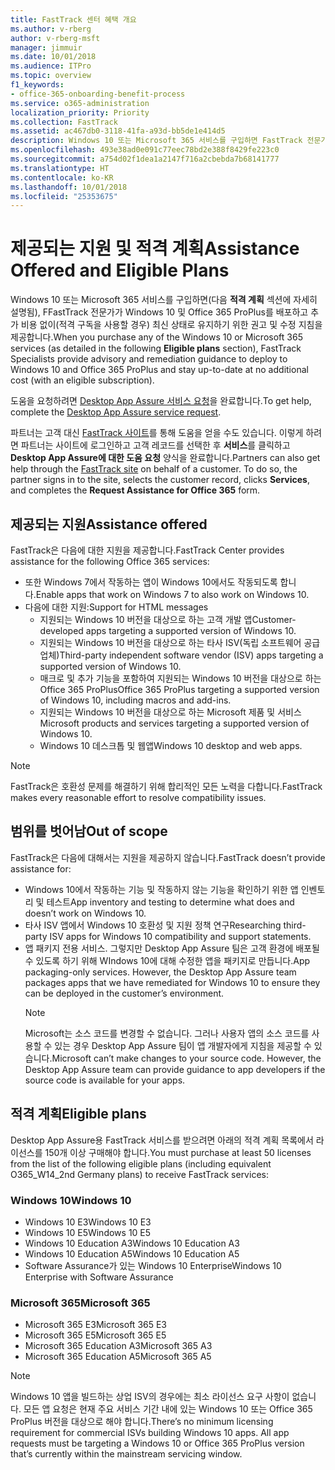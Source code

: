 ```yaml
---
title: FastTrack 센터 혜택 개요
ms.author: v-rberg
author: v-rberg-msft
manager: jimmuir
ms.date: 10/01/2018
ms.audience: ITPro
ms.topic: overview
f1_keywords:
- office-365-onboarding-benefit-process
ms.service: o365-administration
localization_priority: Priority
ms.collection: FastTrack
ms.assetid: ac467db0-3118-41fa-a93d-bb5de1e414d5
description: Windows 10 또는 Microsoft 365 서비스를 구입하면 FastTrack 전문가가 Windows 10 및 Office 365 ProPlus를 배포하고 추가 비용 없이(적격 구독을 사용할 경우) 최신 상태로 유지하기 위한 권고 및 수정 지침을 제공합니다.
ms.openlocfilehash: 493e38ad0e091c77eec78bd2e388f8429fe223c0
ms.sourcegitcommit: a754d02f1dea1a2147f716a2cbebda7b68141777
ms.translationtype: HT
ms.contentlocale: ko-KR
ms.lasthandoff: 10/01/2018
ms.locfileid: "25353675"
---
```

# <a name="assistance-offered-and-eligible-plans"></a><span data-ttu-id="151c9-103">제공되는 지원 및 적격 계획</span><span class="sxs-lookup"><span data-stu-id="151c9-103">Assistance Offered and Eligible Plans</span></span>   

<span data-ttu-id="151c9-104">Windows 10 또는 Microsoft 365 서비스를 구입하면(다음 **적격 계획** 섹션에 자세히 설명됨), FFastTrack 전문가가 Windows 10 및 Office 365 ProPlus를 배포하고 추가 비용 없이(적격 구독을 사용할 경우) 최신 상태로 유지하기 위한 권고 및 수정 지침을 제공합니다.</span><span class="sxs-lookup"><span data-stu-id="151c9-104">When you purchase any of the Windows 10 or Microsoft 365 services (as detailed in the following **Eligible plans** section), FastTrack Specialists provide advisory and remediation guidance to deploy to Windows 10 and Office 365 ProPlus and stay up-to-date at no additional cost (with an eligible subscription).</span></span>

<span data-ttu-id="151c9-105">도움을 요청하려면 [Desktop App Assure 서비스 요청](https://go.microsoft.com/fwlink/?linkid=2022721)을 완료합니다.</span><span class="sxs-lookup"><span data-stu-id="151c9-105">To get help, complete the [Desktop App Assure service request](https://go.microsoft.com/fwlink/?linkid=2022721).</span></span>

<span data-ttu-id="151c9-p101">파트너는 고객 대신 [FastTrack 사이트](https://go.microsoft.com/fwlink/?linkid=780698)를 통해 도움을 얻을 수도 있습니다. 이렇게 하려면 파트너는 사이트에 로그인하고 고객 레코드를 선택한 후 **서비스**를 클릭하고 **Desktop App Assure에 대한 도움 요청** 양식을 완료합니다.</span><span class="sxs-lookup"><span data-stu-id="151c9-p101">Partners can also get help through the [FastTrack site](https://go.microsoft.com/fwlink/?linkid=780698) on behalf of a customer. To do so, the partner signs in to the site, selects the customer record, clicks **Services**, and completes the **Request Assistance for Office 365** form.</span></span>

## <a name="assistance-offered"></a><span data-ttu-id="151c9-108">제공되는 지원</span><span class="sxs-lookup"><span data-stu-id="151c9-108">Assistance offered</span></span>

<span data-ttu-id="151c9-109">FastTrack은 다음에 대한 지원을 제공합니다.</span><span class="sxs-lookup"><span data-stu-id="151c9-109">FastTrack Center provides assistance for the following Office 365 services:</span></span>
- <span data-ttu-id="151c9-110">또한 Windows 7에서 작동하는 앱이 Windows 10에서도 작동되도록 합니다.</span><span class="sxs-lookup"><span data-stu-id="151c9-110">Enable apps that work on Windows 7 to also work on Windows 10.</span></span>
- <span data-ttu-id="151c9-111">다음에 대한 지원:</span><span class="sxs-lookup"><span data-stu-id="151c9-111">Support for HTML messages</span></span>
    - <span data-ttu-id="151c9-112">지원되는 Windows 10 버전을 대상으로 하는 고객 개발 앱</span><span class="sxs-lookup"><span data-stu-id="151c9-112">Customer-developed apps targeting a supported version of Windows 10.</span></span>
    - <span data-ttu-id="151c9-113">지원되는 Windows 10 버전을 대상으로 하는 타사 ISV(독립 소프트웨어 공급업체)</span><span class="sxs-lookup"><span data-stu-id="151c9-113">Third-party independent software vendor (ISV) apps targeting a supported version of Windows 10.</span></span>
    - <span data-ttu-id="151c9-114">매크로 및 추가 기능을 포함하여 지원되는 Windows 10 버전을 대상으로 하는 Office 365 ProPlus</span><span class="sxs-lookup"><span data-stu-id="151c9-114">Office 365 ProPlus targeting a supported version of Windows 10, including macros and add-ins.</span></span>
    - <span data-ttu-id="151c9-115">지원되는 Windows 10 버전을 대상으로 하는 Microsoft 제품 및 서비스</span><span class="sxs-lookup"><span data-stu-id="151c9-115">Microsoft products and services targeting a supported version of Windows 10.</span></span>
    - <span data-ttu-id="151c9-116">Windows 10 데스크톱 및 웹앱</span><span class="sxs-lookup"><span data-stu-id="151c9-116">Windows 10 desktop and web apps.</span></span>
> [!NOTE]
> <span data-ttu-id="151c9-117">FastTrack은 호환성 문제를 해결하기 위해 합리적인 모든 노력을 다합니다.</span><span class="sxs-lookup"><span data-stu-id="151c9-117">FastTrack makes every reasonable effort to resolve compatibility issues.</span></span> 

## <a name="out-of-scope"></a><span data-ttu-id="151c9-118">범위를 벗어남</span><span class="sxs-lookup"><span data-stu-id="151c9-118">Out of scope</span></span>

<span data-ttu-id="151c9-119">FastTrack은 다음에 대해서는 지원을 제공하지 않습니다.</span><span class="sxs-lookup"><span data-stu-id="151c9-119">FastTrack doesn’t provide assistance for:</span></span>
- <span data-ttu-id="151c9-120">Windows 10에서 작동하는 기능 및 작동하지 않는 기능을 확인하기 위한 앱 인벤토리 및 테스트</span><span class="sxs-lookup"><span data-stu-id="151c9-120">App inventory and testing to determine what does and doesn’t work on Windows 10.</span></span>
- <span data-ttu-id="151c9-121">타사 ISV 앱에서 Windows 10 호환성 및 지원 정책 연구</span><span class="sxs-lookup"><span data-stu-id="151c9-121">Researching third-party ISV apps for Windows 10 compatibility and support statements.</span></span>
- <span data-ttu-id="151c9-p102">앱 패키지 전용 서비스. 그렇지만 Desktop App Assure 팀은 고객 환경에 배포될 수 있도록 하기 위해 WIndows 10에 대해 수정한 앱을 패키지로 만듭니다.</span><span class="sxs-lookup"><span data-stu-id="151c9-p102">App packaging-only services. However, the Desktop App Assure team packages apps that we have remediated for Windows 10 to ensure they can be deployed in the customer’s environment.</span></span>
    > [!NOTE]
    > <span data-ttu-id="151c9-p103">Microsoft는 소스 코드를 변경할 수 없습니다. 그러나 사용자 앱의 소스 코드를 사용할 수 있는 경우 Desktop App Assure 팀이 앱 개발자에게 지침을 제공할 수 있습니다.</span><span class="sxs-lookup"><span data-stu-id="151c9-p103">Microsoft can’t make changes to your source code. However, the Desktop App Assure team can provide guidance to app developers if the source code is available for your apps.</span></span>

 
## <a name="eligible-plans"></a><span data-ttu-id="151c9-126">적격 계획</span><span class="sxs-lookup"><span data-stu-id="151c9-126">Eligible plans</span></span>

<span data-ttu-id="151c9-127">Desktop App Assure용 FastTrack 서비스를 받으려면 아래의 적격 계획 목록에서 라이선스를 150개 이상 구매해야 합니다.</span><span class="sxs-lookup"><span data-stu-id="151c9-127">You must purchase at least 50 licenses from the list of the following eligible plans (including equivalent O365_W14_2nd Germany plans) to receive FastTrack services:</span></span>

### <a name="windows-10"></a><span data-ttu-id="151c9-128">Windows 10</span><span class="sxs-lookup"><span data-stu-id="151c9-128">Windows 10</span></span>
- <span data-ttu-id="151c9-129">Windows 10 E3</span><span class="sxs-lookup"><span data-stu-id="151c9-129">Windows 10 E3</span></span>
- <span data-ttu-id="151c9-130">Windows 10 E5</span><span class="sxs-lookup"><span data-stu-id="151c9-130">Windows 10 E5</span></span>
- <span data-ttu-id="151c9-131">Windows 10 Education A3</span><span class="sxs-lookup"><span data-stu-id="151c9-131">Windows 10 Education A3</span></span>
- <span data-ttu-id="151c9-132">Windows 10 Education A5</span><span class="sxs-lookup"><span data-stu-id="151c9-132">Windows 10 Education A5</span></span> 
- <span data-ttu-id="151c9-133">Software Assurance가 있는 Windows 10 Enterprise</span><span class="sxs-lookup"><span data-stu-id="151c9-133">Windows 10 Enterprise with Software Assurance</span></span>

### <a name="microsoft-365"></a><span data-ttu-id="151c9-134">Microsoft 365</span><span class="sxs-lookup"><span data-stu-id="151c9-134">Microsoft 365</span></span>
- <span data-ttu-id="151c9-135">Microsoft 365 E3</span><span class="sxs-lookup"><span data-stu-id="151c9-135">Microsoft 365 E3</span></span>
- <span data-ttu-id="151c9-136">Microsoft 365 E5</span><span class="sxs-lookup"><span data-stu-id="151c9-136">Microsoft 365 E5</span></span>
- <span data-ttu-id="151c9-137">Microsoft 365 Education A3</span><span class="sxs-lookup"><span data-stu-id="151c9-137">Microsoft 365 A3</span></span>
- <span data-ttu-id="151c9-138">Microsoft 365 Education A5</span><span class="sxs-lookup"><span data-stu-id="151c9-138">Microsoft 365 A5</span></span>

> [!NOTE]
> <span data-ttu-id="151c9-p104">Windows 10 앱을 빌드하는 상업 ISV의 경우에는 최소 라이선스 요구 사항이 없습니다. 모든 앱 요청은 현재 주요 서비스 기간 내에 있는 Windows 10 또는 Office 365 ProPlus 버전을 대상으로 해야 합니다.</span><span class="sxs-lookup"><span data-stu-id="151c9-p104">There’s no minimum licensing requirement for commercial ISVs building Windows 10 apps. All app requests must be targeting a Windows 10 or Office 365 ProPlus version that’s currently within the mainstream servicing window.</span></span> 
